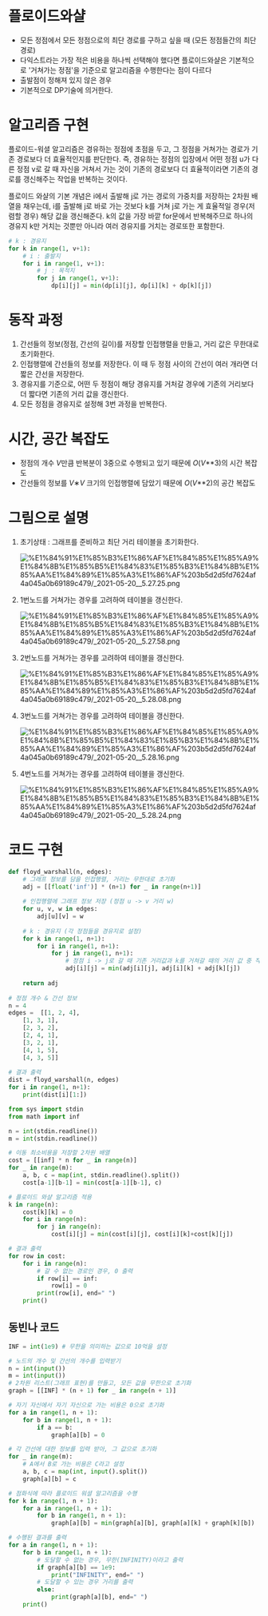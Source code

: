 # 플로이드와샬

- 모든 정점에서 모든 정점으로의 최단 경로를 구하고 싶을 때 (모든 정점들간의 최단 경로)
- 다익스트라는 가장 적은 비용을 하나씩 선택해야 했다면 플로이드와샬은 기본적으로 '거쳐가는 정점'을 기준으로 알고리즘을 수행한다는 점이 다르다
- 출발점이 정해져 있지 않은 경우
- 기본적으로 DP기술에 의거한다.

# 알고리즘 구현

플로이드-워셜 알고리즘은 경유하는 정점에 초점을 두고, 그 정점을 거쳐가는 경로가 기존 경로보다 더 효율적인지를 판단한다. 즉, 경유하는 정점의 입장에서 어떤 정점 u가 다른 정점 v로 갈 때 자신을 거쳐서 가는 것이 기존의 경로보다 더 효율적이라면 기존의 경로를 갱신해주는 작업을 반복하는 것이다.

플로이드 와샬의 기본 개념은 i에서 출발해 j로 가는 경로의 가중치를 저장하는 2차원 배열을 채우는데, i를 출발해 j로 바로 가는 것보다 k를 거쳐 j로 가는 게 효율적일 경우(저렴할 경우) 해당 값을 갱신해준다. k의 값을 가장 바깥 for문에서 반복해주므로 하나의 경유지 k만 거치는 것뿐만 아니라 여러 경유지를 거치는 경로또한 포함한다.

```python
# k : 경유지
for k in range(1, v+1):
    # i : 출발지    
    for i in range(1, v+1):
        # j : 목적지
        for j in range(1, v+1):
            dp[i][j] = min(dp[i][j], dp[i][k] + dp[k][j])
```

# 동작 과정

1. 간선들의 정보(정점, 간선의 길이)를 저장할 인접행렬을 만들고, 거리 값은 무한대로 초기화한다.
2. 인접행렬에 간선들의 정보를 저장한다. 이 때 두 정점 사이의 간선이 여러 개라면 더 짧은 간선을 저장한다.
3. 경유지를 기준으로, 어떤 두 정점이 해당 경유지를 거처갈 경우에 기존의 거리보다 더 짧다면 기존의 거리 값을 갱신한다.
4. 모든 정점을 경유지로 설정해 3번 과정을 반복한다.

# 시간, 공간 복잡도

- 정점의 개수 *V*만큼 반복분이 3중으로 수행되고 있기 때문에 *O*(*V***3)의 시간 복잡도
- 간선들의 정보를 *V*∗*V* 크기의 인접행렬에 담았기 때문에 *O*(*V***2)의 공간 복잡도

# 그림으로 설명

1. 초기상태 : 그래프를 준비하고 최단 거리 테이블을 초기화한다.

    ![%E1%84%91%E1%85%B3%E1%86%AF%E1%84%85%E1%85%A9%E1%84%8B%E1%85%B5%E1%84%83%E1%85%B3%E1%84%8B%E1%85%AA%E1%84%89%E1%85%A3%E1%86%AF%203b5d2d5fd7624af4a045a0b69189c479/_2021-05-20__5.27.25.png](%E1%84%91%E1%85%B3%E1%86%AF%E1%84%85%E1%85%A9%E1%84%8B%E1%85%B5%E1%84%83%E1%85%B3%E1%84%8B%E1%85%AA%E1%84%89%E1%85%A3%E1%86%AF%203b5d2d5fd7624af4a045a0b69189c479/_2021-05-20__5.27.25.png)

2. 1번노드를 거쳐가는 경우를 고려하여 테이블을 갱신한다.

    ![%E1%84%91%E1%85%B3%E1%86%AF%E1%84%85%E1%85%A9%E1%84%8B%E1%85%B5%E1%84%83%E1%85%B3%E1%84%8B%E1%85%AA%E1%84%89%E1%85%A3%E1%86%AF%203b5d2d5fd7624af4a045a0b69189c479/_2021-05-20__5.27.58.png](%E1%84%91%E1%85%B3%E1%86%AF%E1%84%85%E1%85%A9%E1%84%8B%E1%85%B5%E1%84%83%E1%85%B3%E1%84%8B%E1%85%AA%E1%84%89%E1%85%A3%E1%86%AF%203b5d2d5fd7624af4a045a0b69189c479/_2021-05-20__5.27.58.png)

3. 2번노드를 거쳐가는 경우를 고려하여 테이블을 갱신한다.

    ![%E1%84%91%E1%85%B3%E1%86%AF%E1%84%85%E1%85%A9%E1%84%8B%E1%85%B5%E1%84%83%E1%85%B3%E1%84%8B%E1%85%AA%E1%84%89%E1%85%A3%E1%86%AF%203b5d2d5fd7624af4a045a0b69189c479/_2021-05-20__5.28.08.png](%E1%84%91%E1%85%B3%E1%86%AF%E1%84%85%E1%85%A9%E1%84%8B%E1%85%B5%E1%84%83%E1%85%B3%E1%84%8B%E1%85%AA%E1%84%89%E1%85%A3%E1%86%AF%203b5d2d5fd7624af4a045a0b69189c479/_2021-05-20__5.28.08.png)

4. 3번노드를 거쳐가는 경우를 고려하여 테이블을 갱신한다.

    ![%E1%84%91%E1%85%B3%E1%86%AF%E1%84%85%E1%85%A9%E1%84%8B%E1%85%B5%E1%84%83%E1%85%B3%E1%84%8B%E1%85%AA%E1%84%89%E1%85%A3%E1%86%AF%203b5d2d5fd7624af4a045a0b69189c479/_2021-05-20__5.28.16.png](%E1%84%91%E1%85%B3%E1%86%AF%E1%84%85%E1%85%A9%E1%84%8B%E1%85%B5%E1%84%83%E1%85%B3%E1%84%8B%E1%85%AA%E1%84%89%E1%85%A3%E1%86%AF%203b5d2d5fd7624af4a045a0b69189c479/_2021-05-20__5.28.16.png)

5. 4번노드를 거쳐가는 경우를 고려하여 테이블을 갱신한다.

    ![%E1%84%91%E1%85%B3%E1%86%AF%E1%84%85%E1%85%A9%E1%84%8B%E1%85%B5%E1%84%83%E1%85%B3%E1%84%8B%E1%85%AA%E1%84%89%E1%85%A3%E1%86%AF%203b5d2d5fd7624af4a045a0b69189c479/_2021-05-20__5.28.24.png](%E1%84%91%E1%85%B3%E1%86%AF%E1%84%85%E1%85%A9%E1%84%8B%E1%85%B5%E1%84%83%E1%85%B3%E1%84%8B%E1%85%AA%E1%84%89%E1%85%A3%E1%86%AF%203b5d2d5fd7624af4a045a0b69189c479/_2021-05-20__5.28.24.png)

# 코드 구현

```python
def floyd_warshall(n, edges):
    # 그래프 정보를 담을 인접행렬, 거리는 무한대로 초기화
    adj = [[float('inf')] * (n+1) for _ in range(n+1)] 
    
    # 인접행렬에 그래프 정보 저장 (정점 u -> v 거리 w)
    for u, v, w in edges:
        adj[u][v] = w
    
    # k : 경유지 (각 정점들을 경유지로 설정)
    for k in range(1, n+1):
        for i in range(1, n+1):
            for j in range(1, n+1):
            	# 정점 i -> j로 갈 때 기존 거리값과 k를 거쳐갈 때의 거리 값 중 작은 값을 저장
                adj[i][j] = min(adj[i][j], adj[i][k] + adj[k][j])
    
    return adj
    
# 정점 개수 & 간선 정보
n = 4  
edges =  [[1, 2, 4],
    [1, 3, 1],
    [2, 3, 2],
    [2, 4, 1],
    [3, 2, 1],
    [4, 1, 5],
    [4, 3, 5]]
    
# 결과 출력
dist = floyd_warshall(n, edges)
for i in range(1, n+1):
    print(dist[i][1:])
```

```python
from sys import stdin
from math import inf

n = int(stdin.readline())
m = int(stdin.readline())

# 이동 최소비용을 저장할 2차원 배열
cost = [[inf] * n for _ in range(n)]
for _ in range(m):
    a, b, c = map(int, stdin.readline().split())
    cost[a-1][b-1] = min(cost[a-1][b-1], c)

# 플로이드 와샬 알고리즘 적용
k in range(n):
    cost[k][k] = 0
    for i in range(n):
        for j in range(n):
            cost[i][j] = min(cost[i][j], cost[i][k]+cost[k][j])

# 결과 출력
for row in cost:
    for i in range(n):
        # 갈 수 없는 경로인 경우, 0 출력
        if row[i] == inf:
            row[i] = 0
        print(row[i], end=" ")
    print()
```

## 동빈나 코드

```python
INF = int(1e9) # 무한을 의미하는 값으로 10억을 설정

# 노드의 개수 및 간선의 개수를 입력받기
n = int(input())
m = int(input())
# 2차원 리스트(그래프 표현)를 만들고, 모든 값을 무한으로 초기화
graph = [[INF] * (n + 1) for _ in range(n + 1)]

# 자기 자신에서 자기 자신으로 가는 비용은 0으로 초기화
for a in range(1, n + 1):
    for b in range(1, n + 1):
        if a == b:
            graph[a][b] = 0

# 각 간선에 대한 정보를 입력 받아, 그 값으로 초기화
for _ in range(m):
    # A에서 B로 가는 비용은 C라고 설정
    a, b, c = map(int, input().split())
    graph[a][b] = c

# 점화식에 따라 플로이드 워셜 알고리즘을 수행
for k in range(1, n + 1):
    for a in range(1, n + 1):
        for b in range(1, n + 1):
            graph[a][b] = min(graph[a][b], graph[a][k] + graph[k][b])

# 수행된 결과를 출력
for a in range(1, n + 1):
    for b in range(1, n + 1):
        # 도달할 수 없는 경우, 무한(INFINITY)이라고 출력
        if graph[a][b] == 1e9:
            print("INFINITY", end=" ")
        # 도달할 수 있는 경우 거리를 출력
        else:
            print(graph[a][b], end=" ")
    print()
```
